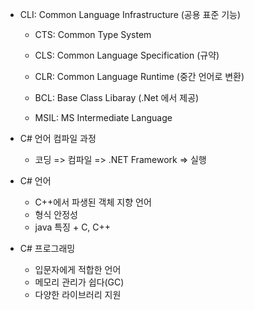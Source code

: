 - CLI: Common Language Infrastructure (공용 표준 기능)
    - CTS: Common Type System
    - CLS: Common Language Specification (규약)
    - CLR: Common Language Runtime (중간 언어로 변환)

    - BCL: Base Class Libaray (.Net 에서 제공)
    - MSIL: MS Intermediate Language

- C# 언어 컴파일 과정
    - 코딩 => 컴파일 => .NET Framework => 실행

- C# 언어
    - C++에서 파생된 객체 지향 언어
    - 형식 안정성
    - java 특징 + C, C++

- C# 프로그래밍
    - 입문자에게 적합한 언어
    - 메모리 관리가 쉽다(GC)
    - 다양한 라이브러리 지원
